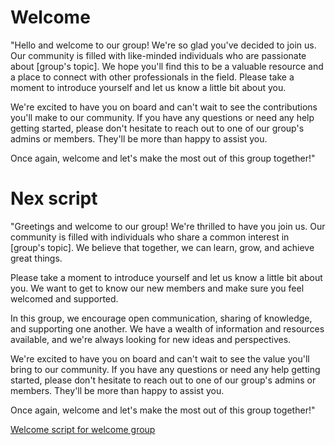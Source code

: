 # Welcome

"Hello and welcome to our group! We're so glad you've decided to join us. Our community is filled with like-minded individuals who are passionate about [group's topic]. We hope you'll find this to be a valuable resource and a place to connect with other professionals in the field. Please take a moment to introduce yourself and let us know a little bit about you.

We're excited to have you on board and can't wait to see the contributions you'll make to our community. If you have any questions or need any help getting started, please don't hesitate to reach out to one of our group's admins or members. They'll be more than happy to assist you.

Once again, welcome and let's make the most out of this group together!"

# Nex script 

"Greetings and welcome to our group! We're thrilled to have you join us. Our community is filled with individuals who share a common interest in [group's topic]. We believe that together, we can learn, grow, and achieve great things.

Please take a moment to introduce yourself and let us know a little bit about you. We want to get to know our new members and make sure you feel welcomed and supported.

In this group, we encourage open communication, sharing of knowledge, and supporting one another. We have a wealth of information and resources available, and we're always looking for new ideas and perspectives.

We're excited to have you on board and can't wait to see the value you'll bring to our community. If you have any questions or need any help getting started, please don't hesitate to reach out to one of our group's admins or members. They'll be more than happy to assist you.

Once again, welcome and let's make the most out of this group together!"


[Welcome script for welcome group](https://blog.vantagecircle.com/awesome-welcome-messages-for-new-employees/)
